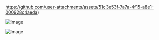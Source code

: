 https://github.com/user-attachments/assets/51c3e53f-7a7a-4f15-a8e1-000928c4aeda)






![Image](https://github.com/user-attachments/assets/b6973c92-7cde-48ad-b9b8-b854e7023046)






![Image](https://github.com/user-attachments/assets/78a307ea-76a1-4d49-80f1-6817bd6338ea)
